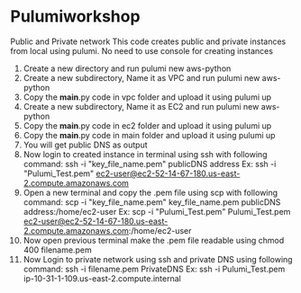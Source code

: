 # Pulumiworkshop
 Public and Private network
 This code creates public and private instances from local using pulumi. No need to use console for creating instances
1. Create a new directory and run pulumi new aws-python 
2. Create a new subdirectory, Name it as VPC and run pulumi new aws-python
3. Copy the __main__.py code in vpc folder and upload it using pulumi up
4. Create a new subdirectory, Name it as EC2 and run pulumi new aws-python
5. Copy the __main__.py code in ec2 folder and upload it using pulumi up
6. Copy the __main__.py code in main folder and upload it using pulumi up
7. You will get public DNS as output
8. Now login to created instance in terminal using ssh with following command: ssh -i "key_file_name.pem" publicDNS address
Ex: ssh -i "Pulumi_Test.pem" ec2-user@ec2-52-14-67-180.us-east-2.compute.amazonaws.com
9.  Open a new terminal and copy the .pem file using scp with following command: scp -i "key_file_name.pem" key_file_name.pem publicDNS address:/home/ec2-user
Ex: scp -i "Pulumi_Test.pem" Pulumi_Test.pem ec2-user@ec2-52-14-67-180.us-east-2.compute.amazonaws.com:/home/ec2-user 
10. Now open previous terminal make the .pem file readable using chmod 400 filename.pem 
11. Now Login to private network using ssh and private DNS using following command: ssh -i filename.pem PrivateDNS
Ex: ssh -i Pulumi_Test.pem ip-10-31-1-109.us-east-2.compute.internal
